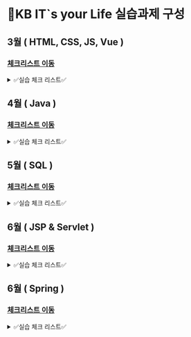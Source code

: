 # 📜KB IT`s your Life 실습과제 구성

##  3월 ( HTML, CSS, JS, Vue )
### [체크리스트 이동](https://github.com/Mminjae/Practice/blob/404528fece4f74aee68bd1eec57899c1670df92b/3%EC%9B%94%20(%20HTML%2C%20CSS%2C%20JS%2C%20Vue%20)/README.md)
<details>
  <summary>✅실습 체크 리스트✅</summary>
  # 실습 체크 리스트

> **기본문제는 필수로**, **심화문제는 선택적으로 풀어보는 파트입니다.**  
> 이름 : 맹민재

| 단원                               | 항목                          | 기본       | 심화       | 실습 디렉터리 (기본) | 실습 디렉터리 (심화) |
|------------------------------------|-------------------------------|------------|------------|----------------------|----------------------|
| 01 웹 표준 HTML/CSS/JavaScript     | 01 HTML 기본 태그             | ✅ | ✅ | 01_html(기본)        | 01_html(심화)        |
|                 "                   | 02 입력 양식 및 구조 태그     | ✅ | ✅ | 02_html(기본)        | 02_html(심화)        |
|             "                        | 03 CSS 기초, 속성             | ✅ | ✅ | 03_css(기본)         | 03_css(심화)         |
|               "                      | 04 레이아웃, 반응형 웹        | ✅ | ✅ | 04_css(기본)         | 04_css(심화)         |
|                  "                   | 05 자바스크립트 기본 문법     | ✅ | ✅ | 05_javascript(기본)  | 05_javascript(심화)  |
|               "                      | 06 문서 객체 모델             | ✅ | ✅ | 06_javascript(기본)  | 06_javascript(심화)  |
|02 웹 인터페이스 구축을 위한 Vue.js     | 01 Node.js 기초               | ✅ | ✅ | 01_node(기본)        | 01_node(심화)        |
|  "                                   | 02 파일 관리하기              |     |     | 02_node(기본)      | 02_node(심화)        |
|     "                                | 01 개발환경 구축, ES6         | ✅ | ✅ | 01_vue(기본)         | 01_vue(심화)         |
|       "                              | 02 템플릿, 디렉티브           | ✅ | ✅ | 02_vue(기본)         | 02_vue(심화)         |
|        "                             | 03 Vue 인스턴스, 이벤트       | ✅ | ✅ | 03_vue(기본)         | 03_vue(심화)         |
|         "                            | 04 부트스트랩                 | ✅ | ✅ | 04_vue(기본)         | 04_vue(심화)         |
|             "                        | 05 스타일 처리                | ✅ | ✅ | 05_vue(기본)         | 05_vue(심화)         |
|            "                         | 06 단일 파일 컴포넌트         | ✅ | ✅ | 06_vue(기본)         | 06_vue(심화)         |
|       "                              | 07 컴포넌트 심화              | ✅ | ✅ | 07_vue(기본)         | 07_vue(심화)         |
|     "                                | 08 Composition API           | ✅ | ✅ | 08_vue(기본)         | 08_vue(심화)         |
|         "                            | 09 라우팅                     | ✅ | ✅ | 09_vue(기본)         | 09_vue(심화)         |
|           "                          | 10 Axios                     | ✅ | ✅ | 10_vue(기본)         | 10_vue(심화)         |
|             "                        | 11 라우트와 Axios 연동        | ✅ |✅ | 11_vue(기본)         | 11_vue(심화)         |
|               "                      | 12 Pinia 상태 관리           | ✅ |✅ | 12_vue(기본)         | 12_vue(심화)         |
</details>

##  4월 ( Java ) 
### [체크리스트 이동](https://github.com/Mminjae/Practice/blob/404528fece4f74aee68bd1eec57899c1670df92b/4%EC%9B%94%20(%20Java%20)/README.md)
<details>
  <summary>✅실습 체크 리스트✅</summary>
# 실습 체크 리스트

> **기본문제는 필수로**, **심화문제는 선택적으로 풀어보는 파트입니다.**  
> 이름 : 맹민재

| 단원                                 | 항목                                        | 기본       | 심화       | 실습 디렉터리 (기본) | 실습 디렉터리 (심화) |
|--------------------------------------|---------------------------------------------|------------|------------|----------------------|----------------------|
| 02 백엔드 개발을 위한 자바 프로그래밍 | 01 개발환경 구축, 변수, 타입, 연산자         | ✅ | ✅ | 01_java(기본)        | 01_java(심화)        |
|"                                      | 02 조건문과 반복문, 참조타입                 | ✅ | ✅| 02_java(기본)        | 02_java(심화)        |
|"                                      | 03 클래스                                   | ✅ | ✅ | 03_java(기본)        | 03_java(심화)        |
|"                                      | 04 상속                                     | ✅ | ✅ | 04_java(기본)        | 04_java(심화)        |
|"                                      | 05 인터페이스                               | ✅ | ✅ | 05_java(기본)        | 05_java(심화)        |
|"                                      | 06 중첩 객체                                | ✅ |  | 06_java(기본)        | 06_java(심화)        |
|"                                      | 07 예외처리, 라이브러리                      | ✅ | ✅ | 07_java(기본)        | 07_java(심화)        |
|"                                      | 08 멀티스레드                               | ✅ | ✅ | 08_java(기본)        | 08_java(심화)        |
|"                                      | 09 제너릭, 컬렉션                           | ✅ | ✅ | 09_java(기본)        | 09_java(심화)        |
|"                                      | 10 컬렉션                                   | ✅ | ✅ | 10_java(기본)        | 10_java(심화)        |
|"                                      | 11 람다식                                   | ✅ |✅  | 11_java(기본)        | 11_java(심화)        |
|"                                      | 12 스트림 요소 처리                         | ✅ | ✅| 12_java(기본)        | 12_java(심화)        |
|"                                      | 13 데이터 입출력                             | ✅ |  | 13_java(기본)        | 13_java(심화)        |
</details>

##  5월 ( SQL )
### [체크리스트 이동](https://github.com/Mminjae/Practice/blob/404528fece4f74aee68bd1eec57899c1670df92b/5%EC%9B%94%20(%20SQL%20)/README.md)
<details>
  <summary>✅실습 체크 리스트✅</summary>
# 실습 체크 리스트

> **기본문제는 필수로**, **심화문제는 선택적으로 풀어보는 파트입니다.**   
> **제출일자 : 5/28 수요일**   
> **이름 : 맹민재**   


| 단원                            | 항목                                           | 기본 | 심화 | 실습 디렉터리 (기본) | 실습 디렉터리 (심화)    |
|---------------------------------|------------------------------------------------|------|------|------------------------|--------------------------|
| 01 MySQL 기반 RDBMS 활용과 JDBC | 01 DBMS 개요, 설치, 전체 운영 실습            | ✅   |  ✅  | 01_mysql(기본)        | 01_mysql(심화)          |
|"                                 | 02 데이터베이스 모델링, MySQL 유틸리티 사용법 | ✅   |   ✅   | 02_mysql(기본)        | 02_mysql(심화)          |
|"                                 | 03 SQL 기본                                   | ✅   |  ✅  | 03_mysql(기본)        | 03_mysql(심화)          |
|"                                 | 04 SQL 고급                                   | ✅   |   ✅   | 04_mysql(기본)        | 04_mysql(심화)          |
|"                                 | 05 테이블, 뷰                                 | ✅   |   ✅   | 05_mysql(기본)        | 05_mysql(심화)          |
|"                                 | 06 인덱스, 사용자 관리                        |  ✅  |   ✅   | 06_mysql(기본)        | 06_mysql(심화)          |
|"                                 | 07 Java 연동 JDBC 프로그래밍                 |  ✅  |      | 07_mysql(기본)        | 07_mysql(심화)          |
|"                                 | 08 Java 연동 JDBC 프로그래밍 - Travel        |  ✅  |      | 08_mysql(기본)        | 08_mysql(심화)          |
| 02 NoSQL 기반 MongoDB          | 01 MongoDB                                    |  ✅  |      | 01_mongo(기본)        | 01_mongo(심화)          |
|"                                 | 02 몽고DB Java 연동                           | ✅   |      | 02_mongo(기본)        | 02_mongo(심화)          |
</details>

##  6월 ( JSP & Servlet )
### [체크리스트 이동](https://github.com/Mminjae/Practice/tree/404528fece4f74aee68bd1eec57899c1670df92b/6%EC%9B%94%20(%20JSP%20%26%20Servlet%20))
<details>
  <summary>✅실습 체크 리스트✅</summary>
# 실습 체크 리스트

> **기본문제는 필수로**, **심화문제는 선택적으로 풀어보는 파트입니다.**  
> **제출일자 : 6월25일  
> **이름 : 맹민재\*\*

| 단원                                           | 항목                     | 기본 | 심화 |
| ---------------------------------------------- | ------------------------ | ---- | ---- |
| **01 Servlet, JSP, JSTL 기반 서버 프로그래밍** | 01 서블릿 기초           | ✅   |      |
|                                                | 02 JSP의 이해            |      |      |
|                                                | 03 서블릿 심화           |      |      |
|                                                | 04 요청 포워딩, EL, JSTL | ✅   |      |
|                                                | 05 FrontController       |      |      |
</details>

##  6월 ( Spring )
### [체크리스트 이동](https://github.com/Mminjae/Practice/blob/404528fece4f74aee68bd1eec57899c1670df92b/6%EC%9B%94%20(Spring)/Readme.md)
<details>
  <summary>✅실습 체크 리스트✅</summary>
  # 실습 체크 리스트

> **기본문제는 필수로**, **심화문제는 선택적으로 풀어보는 파트입니다.**  
> **제출일자 : 6월25일  
> **이름 : 맹민재\*\*

| **02 Spring Framework를 활용한 애플리케이션 개발** | 기본 | 심화 |
| -------------------------------------------------- | ---- | ---- |
| 01 Spring 이해                                     | ✅   |      |
| 02 Spring MVC                                      |      |      |
| 03 Spring-MyBatis 연동                             |      |      |
| 04 Spring 기본 게시판                              |      |      |
| 05 Spring 기본 게시판, 파일 업로드                 |      |      |
| 06 Rest                                            |      |      |
| 07 OpenAPI                                         |      |      |
| 08 Spring AOP                                      |      |      |
| 09 Spring Security Form 인증                       |      |      |
| 10 Spring Security JWT 인증                        |      |      |
| 11 Spring Security JWT 인증2                       |      |      |
</details>

